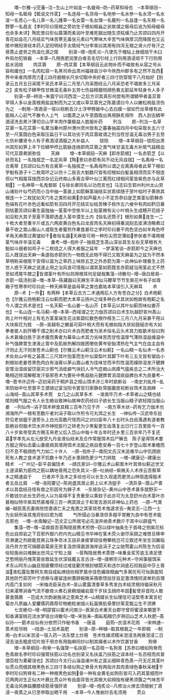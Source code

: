 <!-- { "loadSidebar": true } -->
　　増─尔雅─莐藩─注─生山上叶如韭一名蝭母─防─药草知母也　─本草纲目─知母一名蚳母【蚳说文作茋】一名连母一名货母一名地参一名水参一名水须一名水浚一名苦心一名儿草一名儿踵草一名女雷一名女理一名鹿列一名韭逢一名东根一名野蓼一名昌支【李时珍曰宿根之旁初生子根如蚳蝱之状故谓之蚳母后讹为知母蝭母也余多未详】陶宏景曰形似菖蒲而柔润叶至难死掘出随生须枯燥乃止苏颂曰四月开青花如韭花八月结实气味苦寒无毒张元素曰气寒味大辛苦气味俱厚沉而降隂也又云隂中微阳肾经本药入足阳明经手太隂经气分李杲曰其用有四泻无根之肾火疗有汗之骨蒸止虚劳之热滋化源之隂
　　别录─增─炮炙论─凡使先于槐砧上挫细焙干木臼杵捣勿犯铁器　─本草─凡用拣肥润里白者去毛切引经上行则用酒浸焙干下行则用盐水润焙
　　肉苁蓉
　　原─肉苁蓉【本草纲目云此物补而不峻故有从容之号从容和缓也】一名肉松容一名黑司命出肃州福禄县沙中今陜西州郡多有之然不及西界中来者肉厚而力三四月掘根长尺余切取中央好者三四寸防穿隂干八月始好【别录云五月五日采隂干吴氏本草云二月至八月采图经云八月采恐老不堪故多三月采之】皮有松子鳞甲性甘微温无毒补五劳七伤益精髓悦顔色飬五脏延年轻身令人多子
　　别录─原─辨讹─朱震宁曰河西混一之后方识其真形何尝有所谓鳞甲者盖苁蓉罕得人多以金莲根用盐盆制而为之又或以草苁蓉充之陈嘉谟曰今人以嫩松梢盐渍伪为之　─制用─清酒浸一宿以棕刷去沙土浮甲劈破中心去白膜一层如竹丝草様有此能隔人心前气不散令人上气　以甑蒸之从午至酉取出再用酥炙得所　西人刮去鳞甲酒浸洗去黑汁薄切合山芋羊肉作羮极益人胜服补药
　　列当
　　原─列当一名草苁蓉一名花苁蓉一名栗当秦州原州渭州灵州皆有之暮春抽苖四月中旬采取长五六寸至一尺茎圆白色采取压扁日干以其功劣于肉苁蓉故谓之列当性甘温无毒治男子五劳七伤补腰肾令人有子煮酒浸酒服之大补益人
　　锁阳
　　增─本草纲目─锁阳出肃州其形如笋上丰下俭鳞甲栉比筋脉连络即肉苁蓉之类气味甘温无毒大补隂气益精血可代苁蓉煮粥弥佳
　　天麻
　　增─本草纲目─天麻【即赤箭根】一名赤箭芝【以状而名】一名独揺芝一名定风草【陶景曰赤箭有风不动无风自揺】一名离母一名合离草【苏颂曰仙方有合离草一名独摇芝一名离母所以谓之合离离母者此草下根如芋魁有游子十二枚周环之以仿十二辰去大魁数尺皆有纫根如白髪虽相须而实不相连但以气相属耳按西京杂记云终南山多离合草叶似江蓠而红绿相间茎皆紫色亦与此草相】一名神草一名鬼督邮【与徐长卿同名以功而言也】马志曰生郓州利州太山劳山诸处叶似芍药而小当中抽一茎直上如箭榦茎端结实状若续随子至叶枯时子黄熟其根连一十二枚犹如天门冬之类形如黄亦如芦菔大小不定苏恭曰是芝类茎似箭榦赤色端有花叶赤色远看如箭有羽四月开花结实似枯苦楝子核作五六棱中有肉如麫日暴则枯萎苏颂曰春生苖独抽一茎茎中空依半以上贴茎微有尖小叶梢头生成穂开花结子如豆粒大其子至夏不落即透虚入茎中潜生土内【俗名还筒子】根形如黄连生一二十枚大者至重半斤或五六两皮黄白色名曰龙皮肉名天麻初得乗润刮去皮沸汤略煮过暴干收之嵩山衡山人或取生者蜜煎作果食甚珍之李时珍曰暴干肉色坚白如羊角色呼羊角天麻蒸过黄皱如干者俗名醤天麻皆可用一种形尖而空薄如参状者不堪用根茎气味并辛温无毒
　　彚考─增─抱朴子─独揺芝生髙山深谷其生左右无草根有大魁如斗细者如鸡子十二枚绕之人得大者服之延年　─梦溪笔谈─赤箭即今之天麻也后人既误出天麻一条遂指赤箭别为一物既无此物不得已又取天麻苖为之兹为不然本草明称采根隂干安得以苖为之草药上味除五芝之外赤箭为第一此神仙补理飬生上药世人惑于天麻之说遂止用之治风良可惜哉以谓其茎如箭既言赤箭疑当用茎此尤不然至如鸢尾牛膝之皆谓茎叶有所似则用根耳何足疑哉集藻─诗散句─增─唐白居易─赤箭一瓯汤别录─増─本草─陈藏器曰天麻生平泽似马鞭草节节生紫花中有子如青箱子性寒李时珍曰此一种天麻草是益母草之类也嘉祐本草误引入天麻耳
　　术
　　原─术【一作】有两种【本草云古方二术通用后人方有苍白之分】白术枹蓟也【尔雅云扬枹蓟注云似蓟而肥大本草云扬州之域多种白术其状如枹故有枹蓟之名今人谓之呉术是也】一名天蓟一名山姜一名山芥【本草云以其叶似蓟而味似姜芥也】一名山连一名马蓟─増─本草─西域谓之乞力伽苏颂曰白术生杭越舒宣州髙山岗上叶叶相对上有毛方茎茎端生花淡紫碧红数色根作桠生二三月八九月采暴干用以大块紫花为胜　─原─吴越有之嫩苖可茹叶梢大而有毛根如指大状如鼓槌亦有大如拳者彼人剖开曝干谓之削术亦曰片术白而肥者为浙术俗名云头术其力胜歙术俗曰狗头术甚燥白胜于浙术痩而黄者为幕阜山术其力劣味苦而甘性温厚气薄除湿益燥温中补气强脾胃生津液止胃中及肌肤热解四肢困倦佐黄岑安胎清热在气主气在血主血有汗则止无汗则发苍术山蓟也【尔雅云术山蓟注云术似蓟】一名山精一名仙术一名赤术处处山中有之苖髙二三尺其叶抱茎而生叶似棠梨叶其脚下叶有三五叉皆有锯齿小刺根如老姜苍黑色肉白有油膏以茅山嵩山者为佳味甘而辛烈性温而燥除湿发汗健脾安胃治湿痰留饮驱灾沴邪气消痃癖气块妇人冷气症瘕山岚瘴气瘟疾总之二术所治大略相近除湿解郁发汗驱邪苍术为要补中焦益胎元健脾胃消湿痰益脾白术为良彚考─増─晋书许迈传─迈初采药于桐庐县之桓山饵术渉三年时欲断谷　─南史刘虬传─虬宋防始中仕至晋平王骠骑记室当阳令罢官归家静处常服鹿皮袷断谷饵术及胡麻　─山海经─首山其草多术莞　女几之山其草多术　─淮南毕万术─术草者山之精也结隂阳精气服之令人长生絶谷致神仙故神农药经曰子欲长生当服山精子欲轻翔当服山姜　─列仙传─涓子饵术栟食其精三百年乃见于齐　─南方草木状─药有乞力伽术也濒海所产一根有至数斤者刘涓子取以作煎令可丸饵之长生　─神仙传─汉武帝东廵狩见老翁鉏于道旁头上白光高数尺怪而问之对曰臣年八十五时头白齿落遇有道者教臣絶谷但服术饮水并作神枕臣行之转老为少黑髪更生齿落复出日行三百里臣今一百八十岁矣帝受其方赐玉帛老父后入岱山中每十年五年时还乡里三百余年乃不复还　葛字孝先从左元放受九丹金液仙经未及合作常服饵术后尸解去　陈子皇得饵术要方服之得仙去霍山妻疲病其壻用饵术法服之病自愈安寿一百七十岁登山取术重檐而归不息不极顔色气力如二十许人　─原─抱朴子─南阳文氏汉末逃难华山中饥困欲死有人教之食术遂不饥数十年乃还乡里顔色更少气力转胜　─増─建康记─建康出精术　─广州记─彰平县偏饶术　─顔氏家训─尔雅云术山蓟案木叶其体似蓟近世文士遂读蓟为筋肉之筋以耦地骨用之恐失其义─原─吐纳经─紫微夫人术序云吾察草木之精速益于
　　巳者并不及术之多验也可以长生久视逺而更灵山林隠逸得服术者五岳比肩　─增─洛阳要记─陈宛盛其居止厠上以术汤盥手　─清异录─潜山产善术以其盘结丑怪有兽之形因号为狮子术　─东坡杂记─黄州山中苍术甚多就野买一斤数钱尔此长生药也人以为易得不复贵重至以熏蚊子此亦可为太息舒州白术茎叶亦甚相似特华紫耳然甚难得三百一两其效止于和胃去游风非神仙上药也　─原─气类编─越民髙氏妻病恍惚谵语亡夫之鬼慿之其家烧苍术鬼遽求去─夷坚志─江西一士为女妖所染其鬼将别曰君为隂
　　气所侵必当暴泄但多服平胃散为良中有苍术能去邪也　─増─水南翰记─范文正公所居宅必先浚井纳青术数斤于其中以辟瘟气
　　集藻─啓─増─梁庾肩吾荅陶隠居赉术煎啓─窃以绿叶抽条生于首峰之侧紫花标色出自郑岩之下百邪外御六府内充山精见书华神在箓木荧火谢尽采撷之难啓旦移申穷淋漉之剂故能竞爽云珠争竒冰玉自非身疲掌砚役倦攀桃岂可立致还年坐生羽翼临洮丹井方觉可捐郦县菊泉无劳复汲庶得遨游海岸追涓子之尘驰骛霍山共陈生为侣谣俗轻施尚曰难酬出世鸿尘宁知上报　─荅陶隐居赉术蒸啓─味重金浆芳逾玉液足使芝慙明丽丹愧芙蓉坐致延生伏深铭戴五言古诗─增─唐栁宗元种术─守闲事服饵采术东山阿东山幽且阻疲薾烦经过戒徒劚灵根封植閟天和违尔涧底石彻我庭中莎土膏滋液松露坠繁柯东南自成畆缭绕纷相罗晨歩佳色媚夜眠幽气多离忧茍可怡孰能知其他防竹茹芳叶宁虑瘵与瘥留连树蕙辞婉娩采薇歌悟拙甘自足激清愧同波单豹且理内高门复如何　─宋梅尧臣采白术─吴山雾露清羣草多秀发白术结灵根持锄采秋月归来濯寒涧香气流不歇夜火煮石泉朝烟编岩窟千岁扶玉顔终年固髪曾非首阳人敢慕食薇蕨　─范成大次韵谢施进之恵紫芝术─山精媒长生仙理信可诘棃枣本寓言杞菊亦凡质幽人爱臞儒药鼎荐珍物絶粒谢烟火耘苖换肌骨摩挱莱芜甑尘生不须拂
　　七言絶句─增─明邵寳以蜜术问南沙─医家白术重天台郡守曾将蜜浸来嚼罢不知香满室桃花流水梦瑶台诗散句─增─宋张耒─南畆稻粮仍岁熟旧山芝术入秋肥─髙似孙─一筯术丝仙有分依然只作秘书香　─唐温
　　庭筠─衣湿术花雨　─宋林逋─蒸术拾邻梢　─陆游─土润术苖肥
　　别录─原─种植─取其根栽之一年即稠　─制用─白术以米泔浸一宿入药一法东壁土炒用　苍术性燥须糯米泔浸洗再换泔浸二日浸去油去粗皮切片焙干用亦有用脂麻同炒以制其燥者以术作饮甚甘香
　　狗脊
　　增─本草纲目─狗脊一名强膂一名扶筋一名百枝一名狗青【苏恭曰根如狗脊而色青故名李时珍曰强膂扶筋以功名也别录又名扶盖乃扶筋之误本经一名百枝而呉普谓百枝为萆薢误也】苏颂曰今太行山淄温诸州有之苖尖细碎青色髙一尺无花其茎叶似贯众而细其根黑色长三四寸多岐似狗之脊骨大有两指许其肉青绿色春秋采根干李时珍曰狗脊有二种一种根黑色如狗骨一种有金黄毛如狗形皆可入药其茎细而叶花两两对生正似大叶蕨比贯众叶有齿面背皆光其根大如拇指有硬黑须簇之气味苦平无毒治风痹益腰膝续筋骨强肝肾
　　别录─增─炮炙论─凡修治火燎去须细剉丁酒浸一夜蒸之从巳至申取出晒干用　─本草─今人惟剉炒去毛须用
　　贯众
